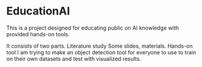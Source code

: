 # EducationAI
This is a project designed for educating public on AI knowledge with provided hands-on tools.

It consists of two parts.
  Literature study
    Some slides, materials.
  Hands-on tool
    I am trying to make an object detection tool for everyone to use to train on their own datasets and test with visualized results.
